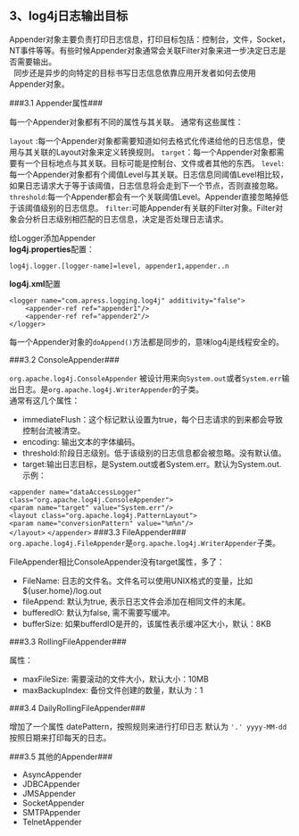 ## 3、log4j日志输出目标 ##

Appender对象主要负责打印日志信息，打印目标包括：控制台，文件，Socket，NT事件等等。有些时候Appender对象通常会关联Filter对象来进一步决定日志是否需要输出。
<br/>&nbsp;&nbsp;同步还是异步的向特定的目标书写日志信息依靠应用开发者如何去使用Appender对象。

###3.1 Appender属性###

每一个Appender对象都有不同的属性与其关联。
通常有这些属性：

`layout` :每一个Appender对象都需要知道如何去格式化传递给他的日志信息，使用与其关联的Layout对象来定义转换规则。
`target`：每一个Appender对象都需要有一个目标地点与其关联。目标可能是控制台、文件或者其他的东西。
`level`:每一个Appender对象都有个阈值Level与其关联。日志信息同阈值Level相比较，如果日志请求大于等于该阈值，日志信息将会走到下一个节点，否则直接忽略。
`threshold`:每一个Appender都会有一个关联阈值Level。Appender直接忽略掉低于该阈值级别的日志信息。
`filter`:可能Appender有关联的Filter对象。Filter对象会分析日志级别相匹配的日志信息，决定是否处理日志请求。

给Logger添加Appender
<br/>**log4j.properties**配置：
	
	log4j.logger.[logger-name]=level, appender1,appender..n
**log4j.xml**配置

	<logger name="com.apress.logging.log4j" additivity="false">
		<appender-ref ref="appender1"/>
		<appender-ref ref="appender2"/>
	</logger> 

每一个Appender对象的`doAppend()`方法都是同步的，意味log4j是线程安全的。



###3.2 ConsoleAppender###

`org.apache.log4j.ConsoleAppender` 被设计用来向`System.out`或者`System.err`输出日志。是`org.apache.log4j.WriterAppender`的子类。
<br/>通常有这几个属性：

*  immediateFlush：这个标记默认设置为true，每个日志请求的到来都会导致控制台流被清空。
*  encoding: 输出文本的字体编码。
*  threshold:阶段日志级别。低于该级别的日志信息都会被忽略。没有默认值。
*  target:输出日志目标，是System.out或者System.err。默认为System.out.
示例：

`<appender name="dataAccessLogger" 	class="org.apache.log4j.ConsoleAppender">`<br/>
	`<param name="target" value="System.err"/>`<br/>
`<layout class="org.apache.log4j.PatternLayout">`<br/>
		`<param name="conversionPattern" value="%m%n"/>`<br/>
`</layout>`
`</appender>`
###3.3 FileAppender###
`org.apache.log4j.FileAppender`是`org.apache.log4j.WriterAppender`子类。

FileAppender相比ConsoleAppender没有target属性，多了：

+ FileName: 日志的文件名。文件名可以使用UNIX格式的变量，比如${user.home}/log.out
+ fileAppend: 默认为true, 表示日志文件会添加在相同文件的末尾。
+ bufferedIO: 默认为false, 需不需要写缓冲。
+ bufferSize: 如果bufferdIO是开的，该属性表示缓冲区大小，默认：8KB

###3.3 RollingFileAppender###

属性：

+ maxFileSize: 需要滚动的文件大小，默认大小：10MB
+ maxBackupIndex: 备份文件创建的数量，默认为：1

###3.4 DailyRollingFileAppender###

增加了一个属性
datePattern，按照规则来进行打印日志
默认为 `'.' yyyy-MM-dd`
按照日期来打印每天的日志。



###3.5 其他的Appender###

* AsyncAppender
* JDBCAppender
* JMSAppender
* SocketAppender
* SMTPAppender
* TelnetAppender
